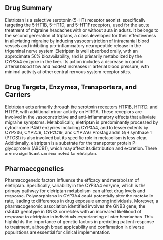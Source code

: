 ## Drug Summary
Eletriptan is a selective serotonin (5-HT) receptor agonist, specifically targeting the 5-HT1B, 5-HT1D, and 5-HT1F receptors, used for the acute treatment of migraine headaches with or without aura in adults. It belongs to the second generation of triptans, a class developed for their effectiveness in alleviating migraine by inducing vasoconstriction of intracranial blood vessels and inhibiting pro-inflammatory neuropeptide release in the trigeminal nerve system. Eletriptan is well absorbed orally, with an approximate 50% bioavailability, and is primarily metabolized by the CYP3A4 enzyme in the liver. Its action includes a decrease in carotid arterial blood flow and modest increases in arterial blood pressure, with minimal activity at other central nervous system receptor sites.

## Drug Targets, Enzymes, Transporters, and Carriers
Eletriptan acts primarily through the serotonin receptors HTR1B, HTR1D, and HTR1F, with additional minor activity on HTR1A. These receptors are involved in the vasoconstrictive and anti-inflammatory effects that alleviate migraine symptoms. Metabolically, eletriptan is predominantly processed by cytochrome P450 enzymes including CYP3A4, and to lesser extents by CYP2D6, CYP2C9, CYP2C19, and CYP2A6. Prostaglandin G/H synthase 1 (PTGS1) is also involved but its specific role in metabolism is less clear. Additionally, eletriptan is a substrate for the transporter protein P-glycoprotein (ABCB1), which may affect its distribution and excretion. There are no significant carriers noted for eletriptan.

## Pharmacogenetics
Pharmacogenetic factors influence the efficacy and metabolism of eletriptan. Specifically, variability in the CYP3A4 enzyme, which is the primary pathway for eletriptan metabolism, can affect drug levels and response. Polymorphisms in CYP3A4 could potentially alter the metabolic rate, leading to differences in drug exposure among individuals. Moreover, a pharmacogenomic association identified involves the GNB3 gene; the rs5443 genotype in GNB3 correlates with an increased likelihood of response to eletriptan in individuals experiencing cluster headaches. This highlights the importance of genetic factors in predicting patient response to treatment, although broad applicability and confirmation in diverse populations are essential for clinical implementation.